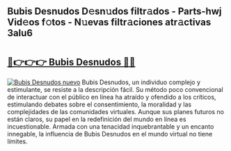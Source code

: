 ## Bubis Desnudos D𝚎sn𝚞dos filtr𝚊dos - Parts-hwj Vid𝚎os f𝚘tos - N𝚞evas filtr𝚊ciones atr𝚊ctivas 3alu6

# <h2><a href="http://mbcmuh.tromn.icu/?c=Bubis+Desnudos">🔗👉👉👉 Bubis Desnudos 🔗🔗</a></h2>

[![Bubis Desnudos nuevo](https://i.imgur.com/pEAQMta.gif)](http://mbcmuh.tromn.icu/?c=Bubis+Desnudos)
Bubis Desnudos, un individuo complejo y estimulante, se resiste a la descripción fácil. Su método poco convencional de interactuar con el público en línea ha atraído y ofendido a los críticos, estimulando debates sobre el consentimiento, la moralidad y las complejidades de las comunidades virtuales. Aunque sus planes futuros no están claros, su papel en la redefinición del mundo en línea es incuestionable. Armada con una tenacidad inquebrantable y un encanto innegable, la influencia de Bubis Desnudos en el mundo virtual no tiene límites.
